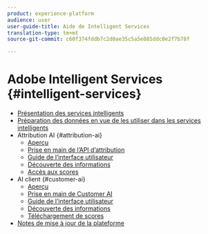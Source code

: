 ```yaml
---
product: experience-platform
audience: user
user-guide-title: Aide de Intelligent Services
translation-type: tm+mt
source-git-commit: c60f374fddb7c2d0ae35c5a5e085ddc0e2f7b78f

---
```



# Adobe Intelligent Services {#intelligent-services}

* [Présentation des services intelligents](home.md)
* [Préparation des données en vue de les utiliser dans les services intelligents](data-preparation.md)
* Attribution AI {#attribution-ai}
   * [Aperçu](attribution-ai/overview.md)
   * [Prise en main de l’API d’attribution](attribution-ai/getting-started.md)
   * [Guide de l’interface utilisateur](attribution-ai/user-guide.md)
   * [Découverte des informations](attribution-ai/discover-insights.md)
   * [Accès aux scores](attribution-ai/download-scores.md)
* AI client {#customer-ai}
   * [Aperçu](customer-ai/overview.md)
   * [Prise en main de Customer AI](customer-ai/getting-started.md)
   * [Guide de l’interface utilisateur](customer-ai/user-guide.md)
   * [Découverte des informations](customer-ai/discover-insights.md)
   * [Téléchargement de scores](customer-ai/download-scores.md)
* [Notes de mise à jour de la plateforme](https://www.adobe.com/go/platform-release-notes-en)

